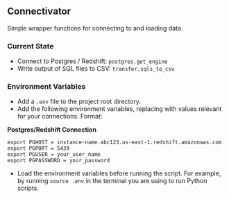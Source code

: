 ## Connectivator

Simple wrapper functions for connecting to and loading data.

### Current State

* Connect to Postgres / Redshift: `postgres.get_engine`
* Write output of SQL files to CSV: `transfer.sqls_to_csv`

### Environment Variables

* Add a `.env` file to the project root directory.
* Add the following environment variables, replacing with values relevant for your connections. Format:

**Postgres/Redshift Connection**

```
export PGHOST = instance-name.abc123.us-east-1.redshift.amazonaws.com
export PGPORT = 5439
export PGUSER = your_user_name
export PGPASSWORD = your_password
```

* Load the environment variables before running the script. For example, by running `source .env` in the terminal you are using to run Python scripts.
